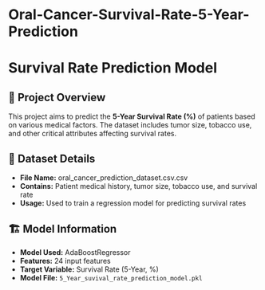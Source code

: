 # Oral-Cancer-Survival-Rate-5-Year-Prediction
# Survival Rate Prediction Model

## 📌 Project Overview
This project aims to predict the **5-Year Survival Rate (%)** of patients based on various medical factors. The dataset includes tumor size, tobacco use, and other critical attributes affecting survival rates.

## 📂 Dataset Details
- **File Name:** oral_cancer_prediction_dataset.csv.csv 
- **Contains:** Patient medical history, tumor size, tobacco use, and survival rate
- **Usage:** Used to train a regression model for predicting survival rates

## 🏗️ Model Information
- **Model Used:** AdaBoostRegressor 
- **Features:** 24 input features
- **Target Variable:** Survival Rate (5-Year, %)
- **Model File:** `5_Year_suvival_rate_prediction_model.pkl`


